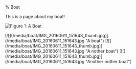 % Boat

This is a page about my boat!

![Figure 1: A Boat](/media/boat/IMG_20160611_151643_thumb.jpg)

<p class="album">
[![](/media/boat/IMG_20160611_151643_thumb.jpg)](/media/boat/IMG_20160611_151643.jpg "A boat")
[![](/media/boat/IMG_20160611_151643_thumb.jpg)](/media/boat/IMG_20160611_151643.jpg "A nother boat")
[![](/media/boat/IMG_20160611_151643_thumb.jpg)](/media/boat/IMG_20160611_151643.jpg "Another nother boat")
</p>
